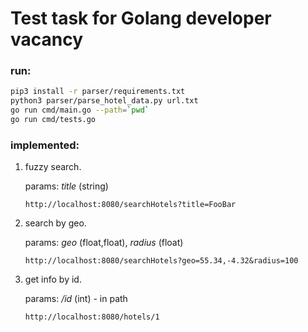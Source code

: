 # Test task for Golang developer vacancy

### run:
```bash
pip3 install -r parser/requirements.txt
python3 parser/parse_hotel_data.py url.txt
go run cmd/main.go --path=`pwd`
go run cmd/tests.go
```

### implemented:
1. fuzzy search.

    params: _title_ (string)

    `http://localhost:8080/searchHotels?title=FooBar`


2. search by geo.

    params: _geo_ (float,float), _radius_ (float)

    `http://localhost:8080/searchHotels?geo=55.34,-4.32&radius=100`


3. get info by id.

    params: _/id_ (int) - in path

    `http://localhost:8080/hotels/1`
